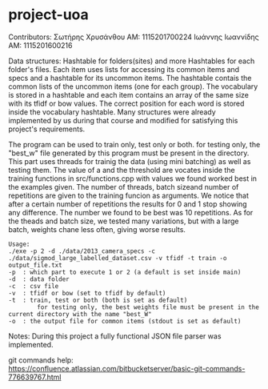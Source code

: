 # project-uoa


Contributors:   Σωτήρης Χρυσάνθου   ΑΜ: 1115201700224
                Ιωάννης Ιωαννίδης   ΑΜ: 1115201600216

Data structures:
    Hashtable for folders(sites) and more Hashtables for each folder's files.
    Each item uses lists for accessing its common items and specs and a hashtable for its uncommon items. The hashtable contais the common lists of the uncommon items (one for each group).
    The vocabulary is stored in a hashtable and each item contains an array of the same size with its tfidf or bow values. The correct position for each word is stored inside the vocabulary hashtable.
    Many structures were already implemented by us during that course and modified for satisfying this project's requirements.
    
The program can be used to train only, test only or both. for testing only, the "best_w" file generated by this program must be present in the directory.
This part uses threads for trainig the data (using mini batching) as well as testing them.
The value of a and the threshold are vocates inside the training functions in src/functions.cpp with values we found worked best in the examples given.
The number of threads, batch sizeand number of repetitions are given to the training funcion as arguments. We notice that after a certain number of repetitions the results for 0 and 1 stop showing any difference. The number we found to be best was 10 repetitions. As for the theads and batch size, we tested many variations, but with a large batch, weights chane less often, giving worse results.

    Usage:
    ./exe -p 2 -d ./data/2013_camera_specs -c ./data/sigmod_large_labelled_dataset.csv -v tfidf -t train -o output_file.txt
    -p  : which part to execute 1 or 2 (a default is set inside main)
    -d  : data folder
    -c  : csv file
    -v  : tfidf or bow (set to tfidf by default)
    -t  : train, test or both (both is set as default)
            for testing only, the best weights file must be present in the current directory with the name "best_W"
    -o  : the output file for common items (stdout is set as default)

Notes:
    During this project a fully functional JSON file parser was implemented.



git commands help: https://confluence.atlassian.com/bitbucketserver/basic-git-commands-776639767.html

